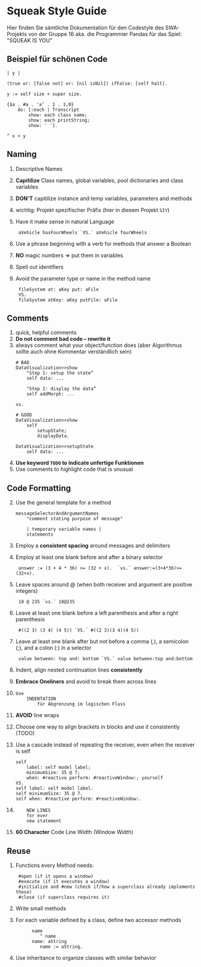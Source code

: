 # Squeak Style Guide

Hier finden Sie sämtliche Dokumentation für den Codestyle des SWA-Projekts von der Gruppe 16 aka. die Programmier Pandas für das Spiel: "SQUEAK IS YOU" 

## Beispiel für schönen Code

```smalltalk
| y |

(true or: [false not] or: [nil isNil]) ifFalse: [self halt].

y := self size + super size.

{$a . #a . 'a’ . 1 . 1,0}
    do: [:each | Transcript
        show: each class name;
        show: each printString;
        show: ' '].

^ x < y
```

## Naming

1. Descriptive Names
2. **Capitilize** Class names, global variables, pool dictionaries and class variables
3. **DON'T** capitilize instance and temp variables, parameters and methods
4. wichtig: Projekt spezifischer Präfix (hier in diesem Projekt `SIY`)
5. Have it make sense in natural Language
    
        aVehicle hasFourWheels `VS.` aVehicle fourWheels
6. Use a phrase beginning with a verb for methods that answer a Boolean
7. __NO__ magic numbers => put them in variables
8. Spell out identifiers
9. Avoid the parameter type or name in the method name
    
        fileSystem at: aKey put: aFile
        VS. 
        fileSystem atKey: aKey putFile: aFile

## Comments

1. quick, helpful comments
2. **Do not comment bad code – rewrite it**
3. always comment what your object/function does (aber Algorithmus sollte auch ohne Kommentar verständlich sein)
    ```
    # BAD
    DataVisualization>>show 
        "Step 1: setup the state“ 
        self data: ...

        "Step 2: display the data“ 
        self addMorph: ... 

    vs.

    # GOOD
    DataVisualization>>show 
        self
            setupState; 
            displayData.

    DataVisualization>>setupState 
        self data: ...
    ```
4. **Use keyword `TODO` to indicate unfertige Funktionen**
5. Use comments to highlight code that is unusual

## Code Formatting

2. Use the general template for a method
    ```
    messageSelectorAndArgumentNames
        "comment stating purpose of message"

        | temporary variable names | 
        statements
    ```
3. Employ a **consistent spacing** around messages and delimiters
4. Employ at least one blank before and after a binary selector

        answer := (3 + 4 * 36) >= (32 + x).  `vs.` answer:=(3+4*36)>=(32+x).

5. Leave spaces around @ (when both receiver and argument are positive integers) 

        10 @ 235 `vs.` 10@235

6. Leave at least one blank before a left parenthesis and after a right parenthesis

        #((2 3) (3 4) (4 5)) `VS.` #((2 3)(3 4)(4 5))

7. Leave at least one blank after but not before a comma (,), a semicolon (;), and a colon (:) in a selector

        value between: top and: bottom `VS.` value between:top and:bottom

8. Indent, align nested continuation lines **consistently**

9. **Embrace Oneliners** and avoid to break them across lines
10.     Use 
            INDENTATION
                für Abgrenzung im logischen Fluss 
12. **AVOID** line wraps
13. Choose one way to align brackets in blocks and use it consistently (TODO)

14. Use a cascade instead of repeating the receiver, even when the receiver is self
    ```smalltalk
    self
        label: self model label;
        minimumSize: 35 @ 7;
        when: #reactive perform: #reactiveWindow:; yourself 
    VS.
    self label: self model label.
    self minimumSize: 35 @ 7.
    self when: #reactive perform: #reactiveWindow:.
    ```
17.         NEW LINES 
            for ever 
            new statement

20. **60 Character** Code Line Width (Window Width)

## Reuse
1. Functions every Method needs:
        
        #open (if it opens a window)
        #execute (if it executes a window)
        #initialize and #new (check if/how a superclass already implements those)
        #close (if superclass requires it)
2. Write small methods
3. For each variable defined by a class, define two accessor methods

             name
                ^ name
             name: aString 
                name := aString.
4. Use inheritance to organize classes with similar behavior

